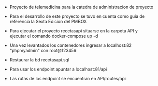 - Proyecto de telemedicina para la catedra de administracion de proyecto
- Para el desarrollo de este proyecto se tuvo en cuenta como guia de referencia la Sexta Edicion del PMBOX

- Para ejecutar el proyecto recetasapi situarse en la carpeta API y ejecutar el comando docker-compose up -d
- Una vez levantados los contenedores ingresar a localhost:82 "phpmyadmin" con root@123456
- Restaurar la bd recetasapi.sql

- Para usar los endpoint apuntar a localhost:81/api
- Las rutas de los endpoint se encuentran en API/routes/api
